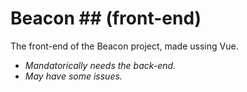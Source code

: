 # __Beacon ## (front-end)__

The front-end of the Beacon project, made ussing Vue.

- *Mandatorically needs the back-end.*
- *May have some issues.*
